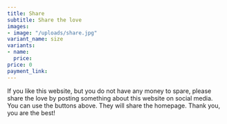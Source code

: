 ```yaml
---
title: Share
subtitle: Share the love
images:
- image: "/uploads/share.jpg"
variant_name: size
variants:
- name: 
  price: 
price: 0
payment_link: 
---
```


If you like this website, but you do not have any money to spare, please share the love by posting something about this website on social media. You can use the buttons above. They will share the homepage. Thank you, you are the best!